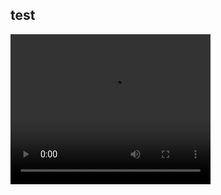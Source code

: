 ## test



<video width="320" height="240" controls>
  <source src="librewolf_search_Flicker.mp4" type="video/mp4">
</video>
